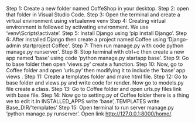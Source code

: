 
Step 1: Create a new folder named CoffeShop in your desktop.
Step 2: open that folder in Visual Studio Code.
Step 3: Open the terminal and create a virtual environment using 
virtualenve venv
Step 4: Creating virtual environment is followed by 
activating environment. We use ‘venv\Scripts\activate’. 
Step 5: Install Django using ‘pip install Django’. 
Step 6: After installed Django then create a project named Coffee using ‘Django-admin 
startproject Coffee'.
Step 7: Then run manage.py with code python manage.py runserver’. 
Step 8: Stop terminal with ctrl+c then create a new app named ‘base’ using code ‘python 
manage.py startapp base’. 
Step 9: Go to base folder then open ‘views.py’ create a function.
Step 10: Now, go to Coffee folder and open ‘urls.py’ then modifying it to include the ‘base’ 
app views .
Step 11: Create a templates folder and make html file.
Step 12: Go to base folder and views.py and write code for render. Now go to models.py file create a class. 
Step 13: Go to Coffee folder and open urls.py files link with base file. 
Step 14: Now go to setting.py of Coffee folder there is a thing we to edit it.In 
INSTALLED_APPS write ‘base’,.TEMPLATES write Base_DIR/’templates’
Step 15: Open terminal to run server manage.py ‘python manage.py runserver’. 
Open link http://127.0.0.1:8000/home/. 




